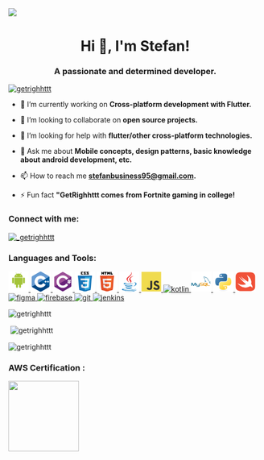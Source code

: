 <img src="https://i.pinimg.com/originals/f1/e7/34/f1e734f9cade86fe737a9aa404ad5677.gif">
<h1 align="center">Hi 👋, I'm Stefan!</h1>
<h3 align="center">A passionate and determined developer.</h3>

<p align="left"> <a href="https://github.com/ryo-ma/github-profile-trophy"><img src="https://github-profile-trophy.vercel.app/?username=getrighhttt" alt="getrighhttt" /></a> </p>

- 🔭 I’m currently working on **Cross-platform development with Flutter.**

- 👯 I’m looking to collaborate on **open source projects.**

- 🤝 I’m looking for help with **flutter/other cross-platform technologies.**

- 💬 Ask me about **Mobile concepts, design patterns, basic knowledge about android development, etc.**

- 📫 How to reach me **stefanbusiness95@gmail.com.**

- ⚡ Fun fact **"GetRighhttt comes from Fortnite gaming in college!**

<h3 align="left">Connect with me:</h3>
<p align="left">
<a href="https://instagram.com/_getrighhttt" target="blank"><img align="center" src="https://raw.githubusercontent.com/rahuldkjain/github-profile-readme-generator/master/src/images/icons/Social/instagram.svg" alt="_getrighhttt" height="30" width="40" /></a>
</p>

<h3 align="left">Languages and Tools:</h3>
<p align="left"> <a href="https://developer.android.com" target="_blank" rel="noreferrer"> <img src="https://raw.githubusercontent.com/devicons/devicon/master/icons/android/android-original-wordmark.svg" alt="android" width="40" height="40"/> </a> <a href="https://www.w3schools.com/cpp/" target="_blank" rel="noreferrer"> <img src="https://raw.githubusercontent.com/devicons/devicon/master/icons/cplusplus/cplusplus-original.svg" alt="cplusplus" width="40" height="40"/> </a> <a href="https://www.w3schools.com/cs/" target="_blank" rel="noreferrer"> <img src="https://raw.githubusercontent.com/devicons/devicon/master/icons/csharp/csharp-original.svg" alt="csharp" width="40" height="40"/> </a> <a href="https://www.w3schools.com/css/" target="_blank" rel="noreferrer"> <img src="https://raw.githubusercontent.com/devicons/devicon/master/icons/css3/css3-original-wordmark.svg" alt="css3" width="40" height="40"/> </a> <a href="https://www.w3.org/html/" target="_blank" rel="noreferrer"> <img src="https://raw.githubusercontent.com/devicons/devicon/master/icons/html5/html5-original-wordmark.svg" alt="html5" width="40" height="40"/> </a> <a href="https://www.java.com" target="_blank" rel="noreferrer"> <img src="https://raw.githubusercontent.com/devicons/devicon/master/icons/java/java-original.svg" alt="java" width="40" height="40"/> </a> <a href="https://developer.mozilla.org/en-US/docs/Web/JavaScript" target="_blank" rel="noreferrer"> <img src="https://raw.githubusercontent.com/devicons/devicon/master/icons/javascript/javascript-original.svg" alt="javascript" width="40" height="40"/> </a> <a href="https://kotlinlang.org" target="_blank" rel="noreferrer"> <img src="https://www.vectorlogo.zone/logos/kotlinlang/kotlinlang-icon.svg" alt="kotlin" width="40" height="40"/> </a> <a href="https://www.mysql.com/" target="_blank" rel="noreferrer"> <img src="https://raw.githubusercontent.com/devicons/devicon/master/icons/mysql/mysql-original-wordmark.svg" alt="mysql" width="40" height="40"/> </a> <a href="https://www.python.org" target="_blank" rel="noreferrer"> <img src="https://raw.githubusercontent.com/devicons/devicon/master/icons/python/python-original.svg" alt="python" width="40" height="40"/> </a> <a href="https://developer.apple.com/swift/" target="_blank" rel="noreferrer"> <img src="https://raw.githubusercontent.com/devicons/devicon/master/icons/swift/swift-original.svg" alt="swift" width="40" height="40"/> </a> <a href="https://www.figma.com/" target="_blank" rel="noreferrer"> <img src="https://www.vectorlogo.zone/logos/figma/figma-icon.svg" alt="figma" width="40" height="40"/> </a> <a href="https://firebase.google.com/" target="_blank" rel="noreferrer"> <img src="https://www.vectorlogo.zone/logos/firebase/firebase-icon.svg" alt="firebase" width="40" height="40"/> </a> <a href="https://git-scm.com/" target="_blank" rel="noreferrer"> <img src="https://www.vectorlogo.zone/logos/git-scm/git-scm-icon.svg" alt="git" width="40" height="40"/> </a> <a href="https://www.jenkins.io" target="_blank" rel="noreferrer"> <img src="https://www.vectorlogo.zone/logos/jenkins/jenkins-icon.svg" alt="jenkins" width="40" height="40"/> </a></p>

<p><img align="center" src="https://github-readme-stats.vercel.app/api/top-langs?username=getrighhttt&theme=radical&show_icons=true&locale=en&layout=compact" alt="getrighhttt" /></p>

<p>&nbsp;<img align="center" src="https://github-readme-stats.vercel.app/api?username=getrighhttt&theme=radical&show_icons=true&locale=en" alt="getrighhttt" /></p>

<p><img align="center" src="https://github-readme-streak-stats.herokuapp.com/?user=getrighhttt&theme=radical" alt="getrighhttt" /></p>


### AWS Certification :
<p><img align="center" src="https://user-images.githubusercontent.com/105057858/181920769-8e6a66aa-4b49-40b1-ac81-89db3063aada.png" width="140" height="140"></p>
